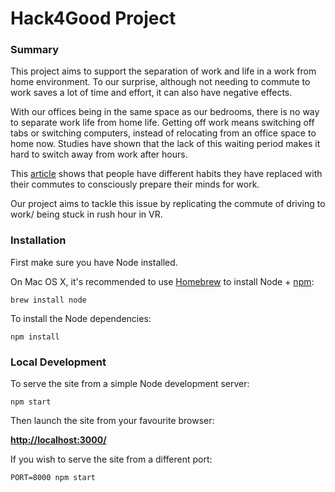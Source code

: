# Hack4Good Project

### Summary

This project aims to support the separation of work and life in a work from home environment. To our surprise, although not needing to commute to work saves a lot of time and effort, it can also have negative effects.

With our offices being in the same space as our bedrooms, there is no way to separate work life from home life. Getting off work means switching off tabs or switching computers, instead of relocating from an office space to home now. Studies have shown that the lack of this waiting period makes it hard to switch away from work after hours.

This [article](https://www.linkedin.com/feed/news/the-rise-of-the-fake-commute-4974652/) shows that people have different habits they have replaced with their commutes to consciously prepare their minds for work.

Our project aims to tackle this issue by replicating the commute of driving to work/ being stuck in rush hour in VR.


### Installation

First make sure you have Node installed.

On Mac OS X, it's recommended to use [Homebrew](http://brew.sh/) to install Node + [npm](https://www.npmjs.com):

    brew install node

To install the Node dependencies:

    npm install


### Local Development

To serve the site from a simple Node development server:

    npm start

Then launch the site from your favourite browser:

[__http://localhost:3000/__](http://localhost:3000/)

If you wish to serve the site from a different port:

    PORT=8000 npm start

